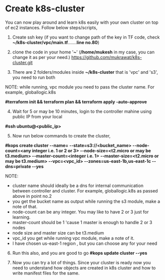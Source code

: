 # Create k8s-cluster

You can now play around and learn k8s easily with your own cluster on top of ec2 instances. Follow below steps/scripts,

1) Create ssh key (if you want to change path of the key in TF code, check **~/k8s-cluster/vpc/main.tf**.......**line no.80**)

2) clone the code in your home  '**~**'    (**/home/mukesh** in my case, you can change it as per your need.)      https://github.com/mukrawat/k8s-cluster.git
 
3) There are 2 folders/modules inside **~/k8s-cluster** that is 'vpc' and 's3', you need to run both

NOTE: while running, vpc module you need to pass the cluster name. For example, globallogic.k8s

**#terraform init && terraform plan && terraform apply -auto-approve**

4) Wait for 5 or may be 10 minutes, login to the controller mahine using public IP from your local

**#ssh ubuntu@<public_ip>**

5) Now run below commands to create the cluster,

**#kops create cluster --name=<cluster name> --state=s3://<bucket_name> --node-count=<any integer i.e. 1 or 2 or 3>  --node-size=<t2.micro or may be t3.medium> --master-count=<integer i.e. 1> --master-size=<t2.micro or may be t3.medium> --vpc=<vpc_id> --zones=us-east-1b,us-east-1c --dns=private --yes**

NOTE:
- cluster name should ideally be a dns for internal communication between controller and cluster. For example, globallogic.k8s as passed above in point no.2
- you get the bucket name as output while running the s3 module, make a  note of that.
- node-count can be any integer. You may like to have 2 or 3 just for learning.
- master-count should be 1 'cause 1 master is enough to handle 2 or 3 nodes
- node size and master size can be t3.medium
- vpc_id you get while running vpc module, make a note of it.
- I have chosen us-east-1 region , but you can choose any for your need

6) Run this also, and you are good to go
**#kops update cluster --yes**

7) Now you can try a lot of things. Since your cluster is ready now you need to understand how objects are created in k8s cluster and how to write manifest files for the same.
